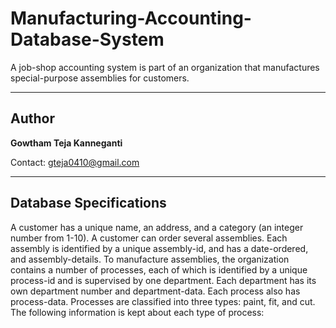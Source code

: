 # Manufacturing-Accounting-Database-System
A job-shop accounting system is part of an organization that manufactures special-purpose assemblies for customers.

-------------
Author 
---

**Gowtham Teja Kanneganti**

Contact: gteja0410@gmail.com

-----
Database Specifications
---- 
A customer has a unique name, an address, and a category (an integer number from 1-10). A customer can order several assemblies. Each assembly is identified by a unique assembly-id, and has a date-ordered, and assembly-details. To manufacture assemblies, the organization contains a number of processes, each of which is identified by a unique process-id and is supervised by one department. Each department has its own department number and department-data. Each process also has process-data. Processes are classified into three types: paint, fit, and cut. The following information is kept about each type of process:
